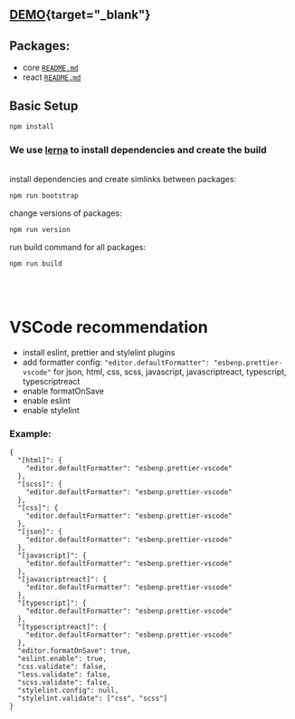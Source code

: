 ## [DEMO](https://vbait.github.io/acb-components/){target="_blank"}

## Packages:

- core [`README.md`](core/README.md)
- react [`README.md`](packages/react/README.md)

## Basic Setup

```bash
npm install
```

### We use [lerna](https://lerna.js.org/docs/features/run-tasks) to install dependencies and create the build

<br />
install dependencies and create simlinks between packages:

```bash
npm run bootstrap
```

change versions of packages:

```bash
npm run version
```

run build command for all packages:

```bash
npm run build
```

<br /><br />

# VSCode recommendation

- install eslint, prettier and stylelint plugins
- add formatter config: `"editor.defaultFormatter": "esbenp.prettier-vscode"` for json, html, css, scss, javascript, javascriptreact, typescript, typescriptreact
- enable formatOnSave
- enable eslint
- enable stylelint

### Example:

```
{
  "[html]": {
    "editor.defaultFormatter": "esbenp.prettier-vscode"
  },
  "[scss]": {
    "editor.defaultFormatter": "esbenp.prettier-vscode"
  },
  "[css]": {
    "editor.defaultFormatter": "esbenp.prettier-vscode"
  },
  "[json]": {
    "editor.defaultFormatter": "esbenp.prettier-vscode"
  },
  "[javascript]": {
    "editor.defaultFormatter": "esbenp.prettier-vscode"
  },
  "[javascriptreact]": {
    "editor.defaultFormatter": "esbenp.prettier-vscode"
  },
  "[typescript]": {
    "editor.defaultFormatter": "esbenp.prettier-vscode"
  },
  "[typescriptreact]": {
    "editor.defaultFormatter": "esbenp.prettier-vscode"
  },
  "editor.formatOnSave": true,
  "eslint.enable": true,
  "css.validate": false,
  "less.validate": false,
  "scss.validate": false,
  "stylelint.config": null,
  "stylelint.validate": ["css", "scss"]
}
```
